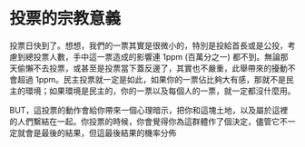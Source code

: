 # 投票的宗教意義

投票日快到了。想想，我們的一票其實是很微小的，特別是投給首長或是公投，考慮到總投票人數，手中這一票造成的影響連 1ppm (百萬分之一) 都不到。無論那天偷懶不去投票，或甚至是投票當下蓋反邊了，其實也不嚴重，此舉帶來的擾動不會超過 1ppm。民主投票就一定是如此，如果你的一票佔比夠大有感，那就不是民主的環境；如果環境是民主的，你的一票以及每個人的一票，就一定都沒什麼用。

BUT，這投票的動作會給你帶來一個心理暗示，把你和這塊土地，以及屬於這裡的人們繫結在一起。你投票的時候，你會覺得你為這群體作了個決定，儘管它不一定就會是最後的結果，但這最後結果的機率分佈